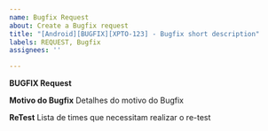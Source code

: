 ```yaml
---
name: Bugfix Request
about: Create a Bugfix request
title: "[Android][BUGFIX][XPTO-123] - Bugfix short description"
labels: REQUEST, Bugfix
assignees: ''

---
```


**BUGFIX Request**

**Motivo do Bugfix**
Detalhes do motivo do Bugfix

**ReTest**
Lista de times que necessitam realizar o re-test

